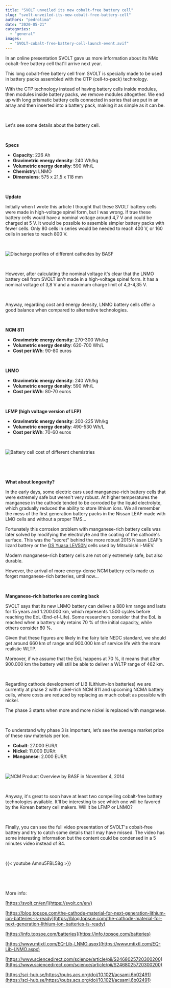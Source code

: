 ```yaml
---
title: "SVOLT unveiled its new cobalt-free battery cell"
slug: "svolt-unveiled-its-new-cobalt-free-battery-cell"
authors: "pedrolima"
date: "2020-05-21"
categories: 
  - "general"
images: 
  - "SVOLT-cobalt-free-battery-cell-launch-event.avif"
---
```


In an online presentation SVOLT gave us more information about its NMx cobalt-free battery cell that'll arrive next year.

This long cobalt-free battery cell from SVOLT is specially made to be used in battery packs assembled with the CTP (cell-to-pack) technology.

With the CTP technology instead of having battery cells inside modules, then modules inside battery packs, we remove modules altogether. We end up with long prismatic battery cells connected in series that are put in an array and then inserted into a battery pack, making it as simple as it can be.

 

Let's see some details about the battery cell.

 

**Specs**

- **Capacity**: 226 Ah
- **Gravimetric energy density**: 240 Wh/kg
- **Volumetric energy density**: 590 Wh/L
- **Chemistry**: LNMO
- **Dimensions**: 575 x 21,5 x 118 mm

 

**Update**

Initially when I wrote this article I thought that these SVOLT battery cells were made in high-voltage spinel form, but I was wrong. If true these battery cells would have a nominal voltage around 4,7 V and could be charged at 5 V. It would be possible to assemble simpler battery packs with fewer cells. Only 80 cells in series would be needed to reach 400 V, or 160 cells in series to reach 800 V.

 

![Discharge profiles of different cathodes by BASF](images/Discharge-profiles-of-different-cathodes-by-BASF.avif)

 

However, after calculating the nominal voltage it's clear that the LNMO battery cell from SVOLT isn't made in a high-voltage spinel form. It has a nominal voltage of 3,8 V and a maximum charge limit of 4,3-4,35 V.

 

Anyway, regarding cost and energy density, LNMO battery cells offer a good balance when compared to alternative technologies.

 

**NCM 811**

- **Gravimetric energy density**: 270-300 Wh/kg
- **Volumetric energy density**: 620-700 Wh/L
- **Cost per kWh**: 90-80 euros

 

**LNMO**

- **Gravimetric energy density**: 240 Wh/kg
- **Volumetric energy density**: 590 Wh/L
- **Cost per kWh**: 80-70 euros

 

**LFMP (high voltage version of LFP)**

- **Gravimetric energy density**: 200-225 Wh/kg
- **Volumetric energy density**: 490-530 Wh/L
- **Cost per kWh**: 70-60 euros

 

![Battery cell cost of different chemistries](images/Battery-cell-cost-of-different-chemistries.avif)

 

 

**What about longevity?**

In the early days, some electric cars used manganese-rich battery cells that were extremely safe but weren't very robust. At higher temperatures the manganese in the cathode tended to be corroded by the liquid electrolyte, which gradually reduced the ability to store lithium ions. We all remember the mess of the first generation battery packs in the Nissan LEAF made with LMO cells and without a proper TMS...

Fortunately this corrosion problem with manganese-rich battery cells was later solved by modifying the electrolyte and the coating of the cathode's surface. This was the "secret" behind the more robust 2015 Nissan LEAF's lizard battery or the [GS Yuasa LEV50N](/2015/11/04/gs-yuasas-improved-cells-lev50-vs-lev50n/) cells used by Mitsubishi i-MiEV.

Modern manganese-rich battery cells are not only extremely safe, but also durable.

However, the arrival of more energy-dense NCM battery cells made us forget manganese-rich batteries, until now...

 

**Manganese-rich batteries are coming back**

SVOLT says that its new LNMO battery can deliver a 880 km range and lasts for 15 years and 1.200.000 km, which represents 1.500 cycles before reaching the EoL (End-of-Life). Some researchers consider that the EoL is reached when a battery only retains 70 % of the initial capacity, while others consider 80 %.

Given that these figures are likely in the fairy tale NEDC standard, we should get around 660 km of range and 900.000 km of service life with the more realistic WLTP.

Moreover, if we assume that the EoL happens at 70 %, it means that after 900.000 km the battery will still be able to deliver a WLTP range of 462 km.

 

Regarding cathode development of LIB (Lithium-ion batteries) we are currently at phase 2 with nickel-rich NCM 811 and upcoming NCMA battery cells, where costs are reduced by replacing as much cobalt as possible with nickel.

The phase 3 starts when more and more nickel is replaced with manganese.

 

To understand why phase 3 is important, let’s see the average market price of these raw materials per ton.

- **Cobalt**: 27.000 EUR/t
- **Nickel**: 11.000 EUR/t
- **Manganese**: 2.000 EUR/t

 

![NCM Product Overview by BASF in November 4, 2014](images/ncm-product-overview-by-basf-in-november-4-2014.avif)

 

Anyway, it's great to soon have at least two compelling cobalt-free battery technologies available. It'll be interesting to see which one will be favored by the Korean battery cell makers. Will it be LFMP or LNMO?

 

Finally, you can see the full video presentation of SVOLT's cobalt-free battery and try to catch some details that I may have missed. The video has some interesting information but the content could be condensed in a 5 minutes video instead of 84.

 

{{< youtube Amnu5FBL58g >}}

 

 

More info:

[https://svolt.cn/en/](https://svolt.cn/en/)

[https://blog.topsoe.com/the-cathode-material-for-next-generation-lithium-ion-batteries-is-ready](https://blog.topsoe.com/the-cathode-material-for-next-generation-lithium-ion-batteries-is-ready)

[https://info.topsoe.com/batteries](https://info.topsoe.com/batteries)

[https://www.mtixtl.com/EQ-Lib-LNMO.aspx](https://www.mtixtl.com/EQ-Lib-LNMO.aspx)

[https://www.sciencedirect.com/science/article/pii/S2468025720300200](https://www.sciencedirect.com/science/article/pii/S2468025720300200)

[https://sci-hub.se/https://pubs.acs.org/doi/10.1021/acsami.6b02491](https://sci-hub.se/https://pubs.acs.org/doi/10.1021/acsami.6b02491)
